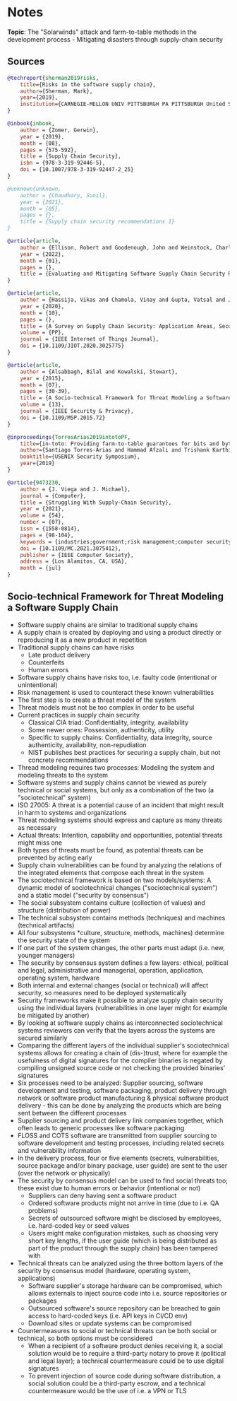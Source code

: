 # Notes

**Topic**: The "Solarwinds" attack and farm-to-table methods in the development process - Mitigating disasters through supply-chain security

## Sources

```bibtex
@techreport{sherman2019risks,
    title={Risks in the software supply chain},
    author={Sherman, Mark},
    year={2019},
    institution={CARNEGIE-MELLON UNIV PITTSBURGH PA PITTSBURGH United States}
}

@inbook{inbook,
    author = {Zomer, Gerwin},
    year = {2019},
    month = {08},
    pages = {575-592},
    title = {Supply Chain Security},
    isbn = {978-3-319-92446-5},
    doi = {10.1007/978-3-319-92447-2_25}
}

@unknown{unknown,
    author = {Chaudhary, Sunil},
    year = {2021},
    month = {05},
    pages = {},
    title = {Supply chain security recommendations 1}
}

@article{article,
    author = {Ellison, Robert and Goodenough, John and Weinstock, Charles and Woody, Carol},
    year = {2022},
    month = {01},
    pages = {},
    title = {Evaluating and Mitigating Software Supply Chain Security Risks}
}

@article{article,
    author = {Hassija, Vikas and Chamola, Vinay and Gupta, Vatsal and Jain, Sarthak and Guizani, Nadra},
    year = {2020},
    month = {10},
    pages = {},
    title = {A Survey on Supply Chain Security: Application Areas, Security Threats, and Solution Architectures},
    volume = {PP},
    journal = {IEEE Internet of Things Journal},
    doi = {10.1109/JIOT.2020.3025775}
}

@article{article,
    author = {Alsabbagh, Bilal and Kowalski, Stewart},
    year = {2015},
    month = {07},
    pages = {30-39},
    title = {A Socio-technical Framework for Threat Modeling a Software Supply Chain},
    volume = {13},
    journal = {IEEE Security & Privacy},
    doi = {10.1109/MSP.2015.72}
}

@inproceedings{TorresArias2019intotoPF,
    title={in-toto: Providing farm-to-table guarantees for bits and bytes},
    author={Santiago Torres-Arias and Hammad Afzali and Trishank Karthik Kuppusamy and Reza Curtmola and Justin Cappos},
    booktitle={USENIX Security Symposium},
    year={2019}
}

@article{9473230,
    author = {J. Viega and J. Michael},
    journal = {Computer},
    title = {Struggling With Supply-Chain Security},
    year = {2021},
    volume = {54},
    number = {07},
    issn = {1558-0814},
    pages = {98-104},
    keywords = {industries;government;risk management;computer security;supply chain management},
    doi = {10.1109/MC.2021.3075412},
    publisher = {IEEE Computer Society},
    address = {Los Alamitos, CA, USA},
    month = {jul}
}
```

## Socio-technical Framework for Threat Modeling a Software Supply Chain

- Software supply chains are similar to traditional supply chains
- A supply chain is created by deploying and using a product directly or reproducing it as a new product in repetition
- Traditional supply chains can have risks
  - Late product delivery
  - Counterfeits
  - Human errors
- Software supply chains have risks too, i.e. faulty code (intentional or unintentional)
- Risk management is used to counteract these known vulnerabilities
- The first step is to create a threat model of the system
- Threat models must not be too complex in order to be useful
- Current practices in supply chain security
  - Classical CIA triad: Confidentiality, integrity, availability
  - Some newer ones: Possession, authenticity, utility
  - Specific to supply chains: Confidentiality, data integrity, source authenticity, availability, non-repudiation
  - NIST publishes best practices for securing a supply chain, but not concrete recommendations
- Thread modeling requires two processes: Modeling the system and modeling threats to the system
- Software systems and supply chains cannot be viewed as purely technical or social systems, but only as a combination of the two (a "sociotechnical" system)
- ISO 27005: A threat is a potential cause of an incident that might result in harm to systems and organizations
- Threat modeling systems should express and capture as many threats as necessary
- Actual threats: Intention, capability and opportunities, potential threats might miss one
- Both types of threats must be found, as potential threats can be prevented by acting early
- Supply chain vulnerabilities can be found by analyzing the relations of the integrated elements that compose each threat in the system
- The sociotechnical framework is based on two models/systems: A dynamic model of sociotechnical changes ("sociotechnical system") and a static model ("security by consensus")
- The social subsystem contains culture (collection of values) and structure (distribution of power)
- The technical subsystem contains methods (techniques) and machines (technical artifacts)
- All four subsystems \*culture, structure, methods, machines) determine the security state of the system
- If one part of the system changes, the other parts must adapt (i.e. new, younger managers)
- The security by consensus system defines a few layers: ethical, political and legal, administrative and managerial, operation, application, operating system, hardware
- Both internal and external changes (social or technical) will affect security, so measures need to be deployed systematically
- Security frameworks make it possible to analyze supply chain security using the individual layers (vulnerabilities in one layer might for example be mitigated by another)
- By looking at software supply chains as interconnected sociotechnical systems reviewers can verify that the layers across the systems are secured similarly
- Comparing the different layers of the individual supplier's sociotechnical systems allows for creating a chain of (dis-)trust, where for example the usefulness of digital signatures for the compiler binaries is negated by compiling unsigned source code or not checking the provided binaries' signatures
- Six processes need to be analyzed: Supplier sourcing, software development and testing, software packaging, product delivery through network or software product manufacturing & physical software product delivery - this can be done by analyzing the products which are being sent between the different processes
- Supplier sourcing and product delivery link companies together, which often leads to generic processes like software packaging
- FLOSS and COTS software are transmitted from supplier sourcing to software development and testing processes, including related secrets and vulnerability information
- In the delivery process, four or five elements (secrets, vulnerabilities, source package and/or binary package, user guide) are sent to the user (over the network or physically)
- The security by consensus model can be used to find social threats too; these exist due to human errors or behavior (intentional or not)
  - Suppliers can deny having sent a software product
  - Ordered software products might not arrive in time (due to i.e. QA problems)
  - Secrets of outsourced software might be disclosed by employees, i.e. hard-coded key or seed values
  - Users might make configuration mistakes, such as choosing very short key lengths, if the user guide (which is being distributed as part of the product through the supply chain) has been tampered with
- Technical threats can be analyzed using the three bottom layers of the security by consensus model (hardware, operating system, applications)
  - Software supplier's storage hardware can be compromised, which allows externals to inject source code into i.e. source repositories or packages
  - Outsourced software's source repository can be breached to gain access to hard-coded keys (i.e. API keys in CI/CD env)
  - Download sites or update systems can be compromised
- Countermeasures to social or technical threats can be both social or technical, so both options must be considered
  - When a recipient of a software product denies receiving it, a social solution would be to require a third-party notary to prove it (political and legal layer); a technical countermeasure could be to use digital signatures
  - To prevent injection of source code during software distribution, a social solution could be a third-party escrow, and a technical countermeasure would be the use of i.e. a VPN or TLS
